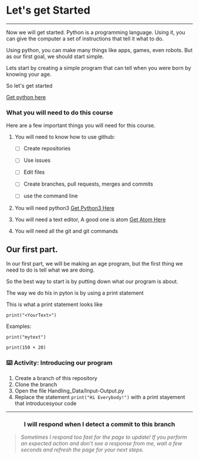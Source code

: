 # Let's get Started

---


Now we will get started. Python is a programming language. Using it, you can give the computer a set of instructions that tell it what to do.

Using python, you can make many things like apps, games, even robots. But as our first goal, we should start simple.

Lets start by creating a simple program that can tell when you were born by knowing your age.

So let's get started

[Get python here](https://python.org)

### What you will need to do this course

Here are a few important things you will need for this course.

1. You will need to know how to use github:

    - [ ] Create repositories
  
    - [ ] Use issues
  
    - [ ] Edit files
  
    - [ ] Create branches, pull requests, merges and commits
  
    - [ ] use the command line

2. You will need python3 [Get Python3 Here](https://python.org)

3. You will need a text editor, A good one is atom [Get Atom Here](https://www.atom.io)

3. You will need all the git and git commands


## Our first part.

In our first part, we will be making an age program, but the first thing we need to do is tell what we are doing.

So the best way to start is by putting down what our program is about.

The way we do his in pyton is by using a print statement

This is what a print statement looks like

`print("<YourText>")`

Examples:

 `print("mytext")`
 
 `print(150 + 20)`


### :keyboard: Activity: Introducing our program

1. Create a branch of this repository
2. Clone the branch
3. Open the file Handling_Data/Input-Output.py
4. Replace the statement  `print("Hi Everybody!")` with a print stayement that introducesyour code

<hr>
<h3 align="center">I will respond when I detect a commit to this branch</h3>

> _Sometimes I respond too fast for the page to update! If you perform an expected action and don't see a response from me, wait a few seconds and refresh the page for your next steps._
